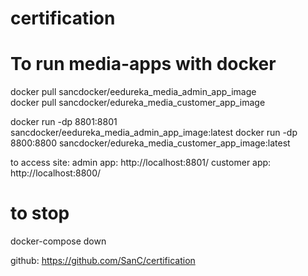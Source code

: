 # certification

# To run media-apps with docker

docker pull sancdocker/eedureka_media_admin_app_image  
docker pull sancdocker/edureka_media_customer_app_image 

docker run -dp 8801:8801 sancdocker/eedureka_media_admin_app_image:latest
docker run -dp 8800:8800 sancdocker/edureka_media_customer_app_image:latest

to access site:
admin app: http://localhost:8801/
customer app: http://localhost:8800/

# to stop    
docker-compose down    

github: https://github.com/SanC/certification
